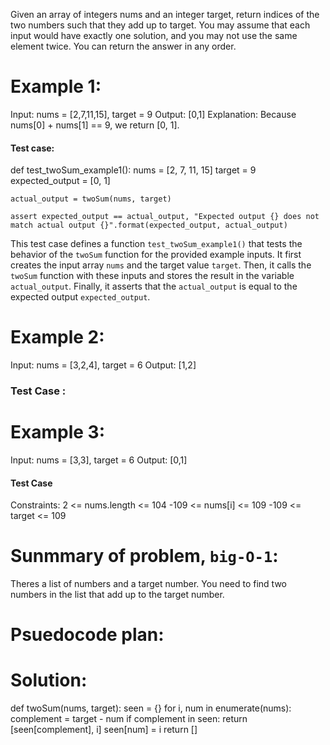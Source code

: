 Given an array of integers nums and an integer target, return indices of the two numbers such that they add up to target.
You may assume that each input would have exactly one solution, and you may not use the same element twice.
You can return the answer in any order.

# Example 1:
Input: nums = [2,7,11,15], target = 9
Output: [0,1]
Explanation: Because nums[0] + nums[1] == 9, we return [0, 1].

#### Test case:
def test_twoSum_example1():
    nums = [2, 7, 11, 15]
    target = 9
    expected_output = [0, 1]

    actual_output = twoSum(nums, target)

    assert expected_output == actual_output, "Expected output {} does not match actual output {}".format(expected_output, actual_output)

This test case defines a function `test_twoSum_example1()` that tests the behavior of the `twoSum` function for the provided example inputs. It first creates the input array `nums` and the target value `target`. Then, it calls the `twoSum` function with these inputs and stores the result in the variable `actual_output`. Finally, it asserts that the `actual_output` is equal to the expected output `expected_output`.


# Example 2:
Input: nums = [3,2,4], target = 6
Output: [1,2]

### Test Case :


# Example 3:
Input: nums = [3,3], target = 6
Output: [0,1]
 
 #### Test Case
Constraints:
2 <= nums.length <= 104
-109 <= nums[i] <= 109
-109 <= target <= 109

# Sunmmary of problem, `big-O-1`:
Theres a list of numbers and a target number. You need to find two numbers in the list that add up to the target number.




# Psuedocode plan:


# Solution:
def twoSum(nums, target):
    seen = {}
    for i, num in enumerate(nums):
        complement = target - num
        if complement in seen:
            return [seen[complement], i]
        seen[num] = i
    return []
